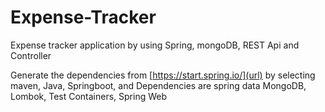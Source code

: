 # Expense-Tracker
Expense tracker application by using Spring, mongoDB, REST Api and Controller

Generate the dependencies from [https://start.spring.io/](url) by selecting maven, Java, Springboot, and Dependencies are spring data MongoDB, Lombok, Test Containers, Spring Web
